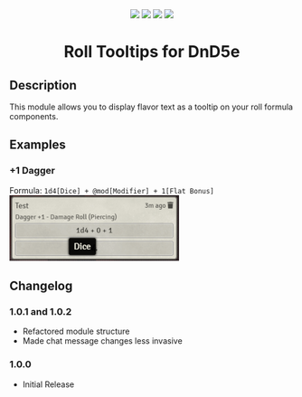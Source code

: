 <div align="center">
<img src="https://img.shields.io/endpoint?url=https%3A%2F%2Ffoundryshields.com%2Fversion%3Fstyle%3Dflat%26url%3Dhttps%3A%2F%2Fgithub.com%2FFurtherV%2Ffoundry-roll-tooltips-5e%2Freleases%2Fdownload%2F1.0.2%2Fmodule.json">

<img src="https://img.shields.io/endpoint?url=https%3A%2F%2Ffoundryshields.com%2Fsystem%3FnameType%3Dfoundry%26showVersion%3D1%26style%3Dflat%26url%3Dhttps%3A%2F%2Fgithub.com%2FFurtherV%2Ffoundry-roll-tooltips-5e%2Freleases%2Fdownload%2F1.0.2%2Fmodule.json">

<img src="https://img.shields.io/github/downloads/FurtherV/foundry-roll-tooltips-5e/latest/module.zip">

<img src="https://img.shields.io/github/license/FurtherV/foundry-roll-tooltips-5e">
</div>

<h1 align="center">Roll Tooltips for DnD5e</h1>

## Description

This module allows you to display flavor text as a tooltip on your roll formula components.

## Examples

### +1 Dagger

Formula: `1d4[Dice] + @mod[Modifier] + 1[Flat Bonus]`
![](https://raw.githubusercontent.com/FurtherV/foundry-roll-tooltips-5e/master/.github/example-dagger_plus_1.gif)

## Changelog

### 1.0.1 and 1.0.2

-   Refactored module structure
-   Made chat message changes less invasive

### 1.0.0

-   Initial Release
